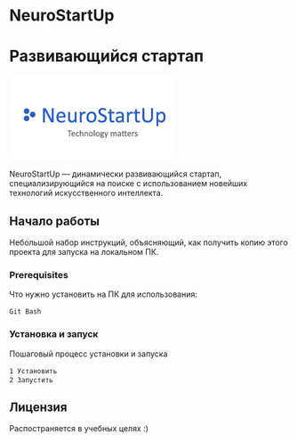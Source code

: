 # NeuroStartUp

# Развивающийся стартап

![NeuroStartUp](123.png "Наш замечательынй логотип")

NeuroStartUp — динамически развивающийся стартап, специализирующийся на поиске с использованием новейших технологий искусственного интеллекта.

## Начало работы

Небольшой набор инструкций, объясняющий, как получить копию этого проекта для запуска на локальном ПК.

### Prerequisites

Что нужно установить на ПК для использования:

```
Git Bash
```

### Установка и запуск

Пошаговый процесс установки и запуска

```
1 Установить
2 Запустить
```

## Лицензия

Распостраняется в учебных целях :)